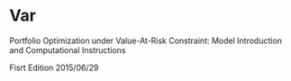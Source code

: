 # Var
Portfolio Optimization under Value-At-Risk Constraint: Model Introduction and Computational Instructions

Fisrt Edition
2015/06/29
